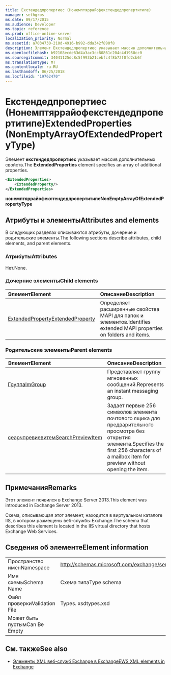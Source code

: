```yaml
---
title: Екстендедпропертиес (Нонемптяррайофекстендедпропертитипе)
manager: sethgros
ms.date: 09/17/2015
ms.audience: Developer
ms.topic: reference
ms.prod: office-online-server
localization_priority: Normal
ms.assetid: a7034730-210d-4916-b992-dda342f890f8
description: Элемент Екстендедпропертиес указывает массив дополнительных свойств.
ms.openlocfilehash: b92108ecde63d4a3ac3cc80861c204c4d1950cc0
ms.sourcegitcommit: 34041125dc8c5f993b21cebfc4f8b72f0fd2cb6f
ms.translationtype: MT
ms.contentlocale: ru-RU
ms.lasthandoff: 06/25/2018
ms.locfileid: "19762470"
---
```

# <a name="extendedproperties-nonemptyarrayofextendedpropertytype"></a><span data-ttu-id="37a80-103">Екстендедпропертиес (Нонемптяррайофекстендедпропертитипе)</span><span class="sxs-lookup"><span data-stu-id="37a80-103">ExtendedProperties (NonEmptyArrayOfExtendedPropertyType)</span></span>

<span data-ttu-id="37a80-104">Элемент **екстендедпропертиес** указывает массив дополнительных свойств.</span><span class="sxs-lookup"><span data-stu-id="37a80-104">The **ExtendedProperties** element specifies an array of additional properties.</span></span> 
  
```XML
<ExtendedProperties>
    <ExtendedProperty/>
</ExtendedProperties>
```

 <span data-ttu-id="37a80-105">**нонемптяррайофекстендедпропертитипе**</span><span class="sxs-lookup"><span data-stu-id="37a80-105">**NonEmptyArrayOfExtendedPropertyType**</span></span>
## <a name="attributes-and-elements"></a><span data-ttu-id="37a80-106">Атрибуты и элементы</span><span class="sxs-lookup"><span data-stu-id="37a80-106">Attributes and elements</span></span>

<span data-ttu-id="37a80-107">В следующих разделах описываются атрибуты, дочерние и родительские элементы.</span><span class="sxs-lookup"><span data-stu-id="37a80-107">The following sections describe attributes, child elements, and parent elements.</span></span>
  
### <a name="attributes"></a><span data-ttu-id="37a80-108">Атрибуты</span><span class="sxs-lookup"><span data-stu-id="37a80-108">Attributes</span></span>

<span data-ttu-id="37a80-109">Нет.</span><span class="sxs-lookup"><span data-stu-id="37a80-109">None.</span></span>
  
### <a name="child-elements"></a><span data-ttu-id="37a80-110">Дочерние элементы</span><span class="sxs-lookup"><span data-stu-id="37a80-110">Child elements</span></span>

|<span data-ttu-id="37a80-111">**Элемент**</span><span class="sxs-lookup"><span data-stu-id="37a80-111">**Element**</span></span>|<span data-ttu-id="37a80-112">**Описание**</span><span class="sxs-lookup"><span data-stu-id="37a80-112">**Description**</span></span>|
|:-----|:-----|
|[<span data-ttu-id="37a80-113">ExtendedProperty</span><span class="sxs-lookup"><span data-stu-id="37a80-113">ExtendedProperty</span></span>](extendedproperty.md) <br/> |<span data-ttu-id="37a80-114">Определяет расширенные свойства MAPI для папок и элементов.</span><span class="sxs-lookup"><span data-stu-id="37a80-114">Identifies extended MAPI properties on folders and items.</span></span>  <br/> |
   
### <a name="parent-elements"></a><span data-ttu-id="37a80-115">Родительские элементы</span><span class="sxs-lookup"><span data-stu-id="37a80-115">Parent elements</span></span>

|<span data-ttu-id="37a80-116">**Элемент**</span><span class="sxs-lookup"><span data-stu-id="37a80-116">**Element**</span></span>|<span data-ttu-id="37a80-117">**Описание**</span><span class="sxs-lookup"><span data-stu-id="37a80-117">**Description**</span></span>|
|:-----|:-----|
|[<span data-ttu-id="37a80-118">Группа</span><span class="sxs-lookup"><span data-stu-id="37a80-118">ImGroup</span></span>](imgroup.md) <br/> |<span data-ttu-id="37a80-119">Представляет группу мгновенных сообщений.</span><span class="sxs-lookup"><span data-stu-id="37a80-119">Represents an instant messaging group.</span></span>  <br/> |
|[<span data-ttu-id="37a80-120">сеарчпревиевитем</span><span class="sxs-lookup"><span data-stu-id="37a80-120">SearchPreviewItem</span></span>](searchpreviewitem.md) <br/> |<span data-ttu-id="37a80-121">Задает первые 256 символов элемента почтового ящика для предварительного просмотра без открытия элемента.</span><span class="sxs-lookup"><span data-stu-id="37a80-121">Specifies the first 256 characters of a mailbox item for preview without opening the item.</span></span>  <br/> |
   
## <a name="remarks"></a><span data-ttu-id="37a80-122">Примечания</span><span class="sxs-lookup"><span data-stu-id="37a80-122">Remarks</span></span>

<span data-ttu-id="37a80-123">Этот элемент появился в Exchange Server 2013.</span><span class="sxs-lookup"><span data-stu-id="37a80-123">This element was introduced in Exchange Server 2013.</span></span>
  
<span data-ttu-id="37a80-124">Схема, описывающая этот элемент, находится в виртуальном каталоге IIS, в котором размещены веб-службы Exchange.</span><span class="sxs-lookup"><span data-stu-id="37a80-124">The schema that describes this element is located in the IIS virtual directory that hosts Exchange Web Services.</span></span>
  
## <a name="element-information"></a><span data-ttu-id="37a80-125">Сведения об элементе</span><span class="sxs-lookup"><span data-stu-id="37a80-125">Element information</span></span>

|||
|:-----|:-----|
|<span data-ttu-id="37a80-126">Пространство имен</span><span class="sxs-lookup"><span data-stu-id="37a80-126">Namespace</span></span>  <br/> |http://schemas.microsoft.com/exchange/services/2006/types  <br/> |
|<span data-ttu-id="37a80-127">Имя схемы</span><span class="sxs-lookup"><span data-stu-id="37a80-127">Schema Name</span></span>  <br/> |<span data-ttu-id="37a80-128">Схема типа</span><span class="sxs-lookup"><span data-stu-id="37a80-128">Type schema</span></span>  <br/> |
|<span data-ttu-id="37a80-129">Файл проверки</span><span class="sxs-lookup"><span data-stu-id="37a80-129">Validation File</span></span>  <br/> |<span data-ttu-id="37a80-130">Types. xsd</span><span class="sxs-lookup"><span data-stu-id="37a80-130">types.xsd</span></span>  <br/> |
|<span data-ttu-id="37a80-131">Может быть пустым</span><span class="sxs-lookup"><span data-stu-id="37a80-131">Can Be Empty</span></span>  <br/> ||
   
## <a name="see-also"></a><span data-ttu-id="37a80-132">См. также</span><span class="sxs-lookup"><span data-stu-id="37a80-132">See also</span></span>



- [<span data-ttu-id="37a80-133">Элементы XML веб-служб Exchange в Exchange</span><span class="sxs-lookup"><span data-stu-id="37a80-133">EWS XML elements in Exchange</span></span>](ews-xml-elements-in-exchange.md)

